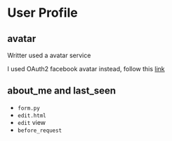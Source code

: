 # User Profile

## avatar

Writter used a avatar service

I used OAuth2 facebook avatar instead, follow this [link](http://stackoverflow.com/questions/11748941/facebook-oauth-no-picture-with-basic-permissions)

## about_me and last_seen

- `form.py`
- `edit.html`
- `edit` view
- `before_request`

